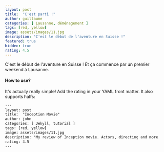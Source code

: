 ```yaml
---
layout: post
title:  "C'est parti !"
author: guillaume
categories: [ Lausanne, déménagement ]
tags: [red, yellow]
image: assets/images/11.jpg
description: "C'est le début de l'aventure en Suisse !"
featured: true
hidden: true
rating: 4.5
---
```


C'est le début de l'aventure en Suisse ! Et ça commence par un premier weekend à Lausanne.

#### How to use?

It's actually really simple! Add the rating in your YAML front matter. It also supports halfs:

```html
---
layout: post
title:  "Inception Movie"
author: john
categories: [ Jekyll, tutorial ]
tags: [red, yellow]
image: assets/images/11.jpg
description: "My review of Inception movie. Actors, directing and more."
rating: 4.5
---
```
